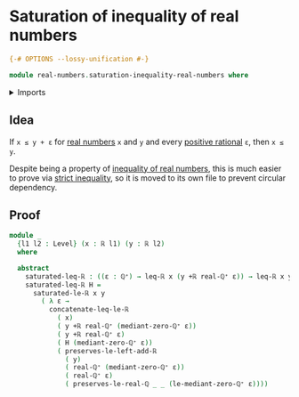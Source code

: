 # Saturation of inequality of real numbers

```agda
{-# OPTIONS --lossy-unification #-}

module real-numbers.saturation-inequality-real-numbers where
```

<details><summary>Imports</summary>

```agda
open import elementary-number-theory.positive-rational-numbers
open import elementary-number-theory.strict-inequality-positive-rational-numbers

open import foundation.universe-levels

open import real-numbers.addition-real-numbers
open import real-numbers.dedekind-real-numbers
open import real-numbers.inequality-real-numbers
open import real-numbers.rational-real-numbers
open import real-numbers.strict-inequality-real-numbers
```

</details>

## Idea

If `x ≤ y + ε` for [real numbers](real-numbers.dedekind-real-numbers.md) `x` and
`y` and every
[positive rational](elementary-number-theory.positive-rational-numbers.md) `ε`,
then `x ≤ y`.

Despite being a property of
[inequality of real numbers](real-numbers.inequality-real-numbers.md), this is
much easier to prove via
[strict inequality](real-numbers.strict-inequality-real-numbers.md), so it is
moved to its own file to prevent circular dependency.

## Proof

```agda
module _
  {l1 l2 : Level} (x : ℝ l1) (y : ℝ l2)
  where

  abstract
    saturated-leq-ℝ : ((ε : ℚ⁺) → leq-ℝ x (y +ℝ real-ℚ⁺ ε)) → leq-ℝ x y
    saturated-leq-ℝ H =
      saturated-le-ℝ x y
        ( λ ε →
          concatenate-leq-le-ℝ
            ( x)
            ( y +ℝ real-ℚ⁺ (mediant-zero-ℚ⁺ ε))
            ( y +ℝ real-ℚ⁺ ε)
            ( H (mediant-zero-ℚ⁺ ε))
            ( preserves-le-left-add-ℝ
              ( y)
              ( real-ℚ⁺ (mediant-zero-ℚ⁺ ε))
              ( real-ℚ⁺ ε)
              ( preserves-le-real-ℚ _ _ (le-mediant-zero-ℚ⁺ ε))))
```
